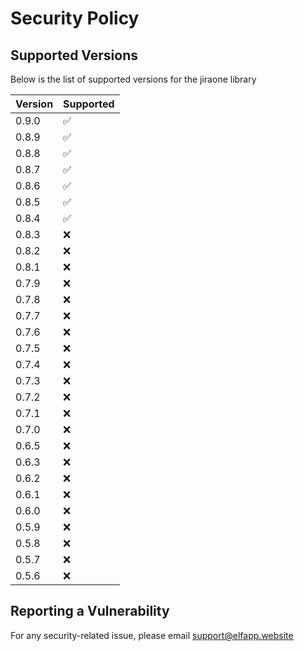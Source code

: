# Security Policy

## Supported Versions

Below is the list of supported versions for the jiraone library

| Version | Supported          |
|---------|--------------------|
| 0.9.0   | :white_check_mark: |
| 0.8.9   | :white_check_mark: |
| 0.8.8   | :white_check_mark: |
| 0.8.7   | :white_check_mark: |
| 0.8.6   | :white_check_mark: |
| 0.8.5   | :white_check_mark: |
| 0.8.4   | :white_check_mark: |
| 0.8.3   | :x:                |
| 0.8.2   | :x:                |
| 0.8.1   | :x:                |
| 0.7.9   | :x:                |
| 0.7.8   | :x:                |
| 0.7.7   | :x:                |
| 0.7.6   | :x:                |
| 0.7.5   | :x:                |
| 0.7.4   | :x:                |
| 0.7.3   | :x:                |
| 0.7.2   | :x:                |
| 0.7.1   | :x:                |
| 0.7.0   | :x:                |
| 0.6.5   | :x:                |
| 0.6.3   | :x:                |
| 0.6.2   | :x:                |
| 0.6.1   | :x:                |
| 0.6.0   | :x:                |
| 0.5.9   | :x:                |
| 0.5.8   | :x:                |
| 0.5.7   | :x:                |
| 0.5.6   | :x:                |

## Reporting a Vulnerability

For any security-related issue, please email support@elfapp.website
